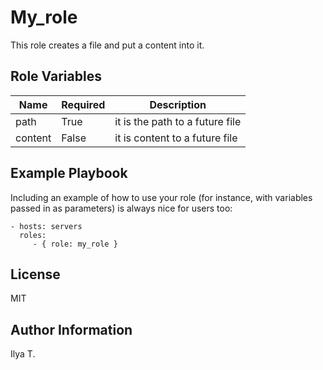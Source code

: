 My_role
=========

This role creates a file and put a content into it.

Role Variables
--------------

| Name    | Required | Description                     | 
|---------|----------|---------------------------------|
| path    | True     | it is the path to a future file |
| content | False    | it is content to a future file  | 


Example Playbook
----------------

Including an example of how to use your role (for instance, with variables passed in as parameters) is always nice for users too:

    - hosts: servers
      roles:
         - { role: my_role }

License
-------

MIT

Author Information
------------------

Ilya T.
